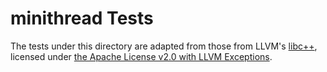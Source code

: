 # minithread Tests

The tests under this directory are adapted from those from LLVM's
[libc++](https://github.com/llvm/llvm-project/tree/main/libcxx), licensed
under
[the Apache License v2.0 with LLVM Exceptions](https://github.com/llvm/llvm-project/blob/main/libcxx/LICENSE.TXT).
